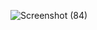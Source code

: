 ![Screenshot (84)](https://github.com/user-attachments/assets/120df1ca-5190-4ae6-80e0-ff6cb72a5f09)
